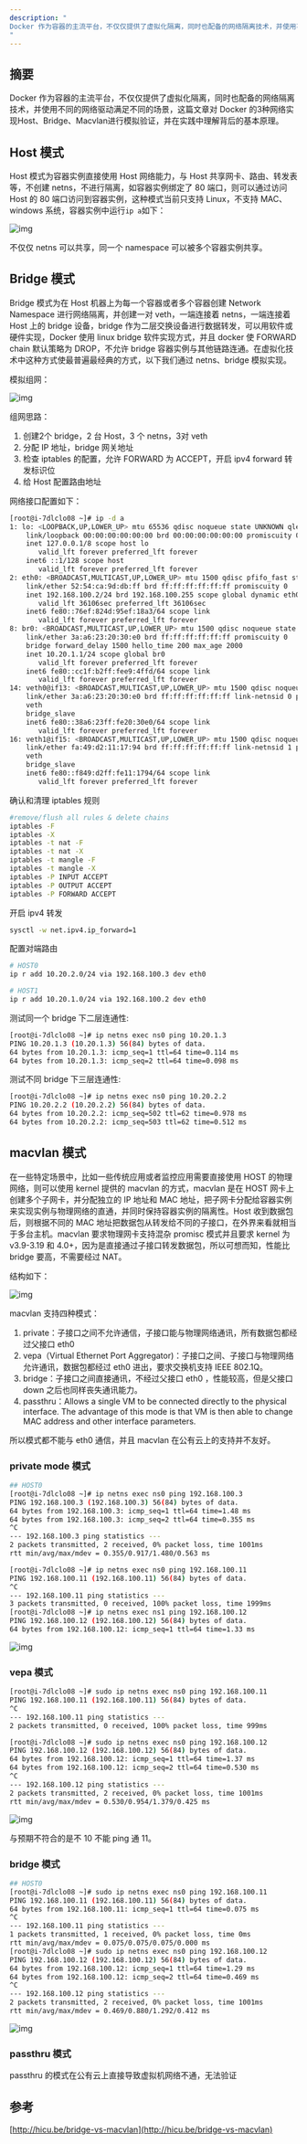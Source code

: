 ```yaml
---
description: "
Docker 作为容器的主流平台，不仅仅提供了虚拟化隔离，同时也配备的网络隔离技术，并使用不同的网络驱动满足不同的场景，这篇文章对 Docker 的3种网络实现Host、Bridge、Macvlan进行模拟验证，并在实践中理解背后的基本原理。
"
---
```


## 摘要

Docker 作为容器的主流平台，不仅仅提供了虚拟化隔离，同时也配备的网络隔离技术，并使用不同的网络驱动满足不同的场景，这篇文章对 Docker 的3种网络实现Host、Bridge、Macvlan进行模拟验证，并在实践中理解背后的基本原理。

## Host 模式
Host 模式为容器实例直接使用 Host 网络能力，与 Host 共享网卡、路由、转发表等，不创建 netns，不进行隔离，如容器实例绑定了 80 端口，则可以通过访问 Host 的 80 端口访问到容器实例，这种模式当前只支持 Linux，不支持 MAC、windows 系统，容器实例中运行`ip a`如下：

![img](http://yangjunsss.github.io/images/docker_host.png)

不仅仅 netns 可以共享，同一个 namespace 可以被多个容器实例共享。

## Bridge 模式
Bridge 模式为在 Host 机器上为每一个容器或者多个容器创建 Network Namespace 进行网络隔离，并创建一对 veth，一端连接着 netns，一端连接着 Host 上的 bridge 设备，bridge 作为二层交换设备进行数据转发，可以用软件或硬件实现，Docker 使用 linux bridge 软件实现方式，并且 docker 使 FORWARD chain 默认策略为 DROP，不允许 bridge 容器实例与其他链路连通。在虚拟化技术中这种方式使最普遍最经典的方式，以下我们通过 netns、bridge 模拟实现。

模拟组网：

![img](http://yangjunsss.github.io/images/docker_bridge.png)

组网思路：
1. 创建2个 bridge，2 台 Host，3 个 netns，3对 veth
2. 分配 IP 地址，bridge 网关地址
3. 检查 iptables 的配置，允许 FORWARD 为 ACCEPT，开启 ipv4 forward 转发标识位
4. 给 Host 配置路由地址

网络接口配置如下：

```sh
[root@i-7dlclo08 ~]# ip -d a
1: lo: <LOOPBACK,UP,LOWER_UP> mtu 65536 qdisc noqueue state UNKNOWN qlen 1
    link/loopback 00:00:00:00:00:00 brd 00:00:00:00:00:00 promiscuity 0
    inet 127.0.0.1/8 scope host lo
       valid_lft forever preferred_lft forever
    inet6 ::1/128 scope host
       valid_lft forever preferred_lft forever
2: eth0: <BROADCAST,MULTICAST,UP,LOWER_UP> mtu 1500 qdisc pfifo_fast state UP qlen 1000
    link/ether 52:54:ca:9d:db:ff brd ff:ff:ff:ff:ff:ff promiscuity 0
    inet 192.168.100.2/24 brd 192.168.100.255 scope global dynamic eth0
       valid_lft 36106sec preferred_lft 36106sec
    inet6 fe80::76ef:824d:95ef:18a3/64 scope link
       valid_lft forever preferred_lft forever
8: br0: <BROADCAST,MULTICAST,UP,LOWER_UP> mtu 1500 qdisc noqueue state UP qlen 1000
    link/ether 3a:a6:23:20:30:e0 brd ff:ff:ff:ff:ff:ff promiscuity 0
    bridge forward_delay 1500 hello_time 200 max_age 2000
    inet 10.20.1.1/24 scope global br0
       valid_lft forever preferred_lft forever
    inet6 fe80::cc1f:b2ff:fee9:4ffd/64 scope link
       valid_lft forever preferred_lft forever
14: veth0@if13: <BROADCAST,MULTICAST,UP,LOWER_UP> mtu 1500 qdisc noqueue master br0 state UP qlen 1000
    link/ether 3a:a6:23:20:30:e0 brd ff:ff:ff:ff:ff:ff link-netnsid 0 promiscuity 1
    veth
    bridge_slave
    inet6 fe80::38a6:23ff:fe20:30e0/64 scope link
       valid_lft forever preferred_lft forever
16: veth1@if15: <BROADCAST,MULTICAST,UP,LOWER_UP> mtu 1500 qdisc noqueue master br0 state UP qlen 1000
    link/ether fa:49:d2:11:17:94 brd ff:ff:ff:ff:ff:ff link-netnsid 1 promiscuity 1
    veth
    bridge_slave
    inet6 fe80::f849:d2ff:fe11:1794/64 scope link
       valid_lft forever preferred_lft forever
```

确认和清理 iptables 规则
```sh
#remove/flush all rules & delete chains
iptables -F
iptables -X
iptables -t nat -F
iptables -t nat -X
iptables -t mangle -F
iptables -t mangle -X
iptables -P INPUT ACCEPT
iptables -P OUTPUT ACCEPT
iptables -P FORWARD ACCEPT
```

开启 ipv4 转发
```sh
sysctl -w net.ipv4.ip_forward=1
```

配置对端路由
```sh
# HOST0
ip r add 10.20.2.0/24 via 192.168.100.3 dev eth0

# HOST1
ip r add 10.20.1.0/24 via 192.168.100.2 dev eth0
```

测试同一个 bridge 下二层连通性:

```sh
[root@i-7dlclo08 ~]# ip netns exec ns0 ping 10.20.1.3
PING 10.20.1.3 (10.20.1.3) 56(84) bytes of data.
64 bytes from 10.20.1.3: icmp_seq=1 ttl=64 time=0.114 ms
64 bytes from 10.20.1.3: icmp_seq=2 ttl=64 time=0.098 ms
```

测试不同 bridge 下三层连通性:
```sh
[root@i-7dlclo08 ~]# ip netns exec ns0 ping 10.20.2.2
PING 10.20.2.2 (10.20.2.2) 56(84) bytes of data.
64 bytes from 10.20.2.2: icmp_seq=502 ttl=62 time=0.978 ms
64 bytes from 10.20.2.2: icmp_seq=503 ttl=62 time=0.512 ms
```

## macvlan 模式
在一些特定场景中，比如一些传统应用或者监控应用需要直接使用 HOST 的物理网络，则可以使用 kernel 提供的 macvlan 的方式，macvlan 是在 HOST 网卡上创建多个子网卡，并分配独立的 IP 地址和 MAC 地址，把子网卡分配给容器实例来实现实例与物理网络的直通，并同时保持容器实例的隔离性。Host 收到数据包后，则根据不同的 MAC 地址把数据包从转发给不同的子接口，在外界来看就相当于多台主机。macvlan 要求物理网卡支持混杂 promisc 模式并且要求 kernel 为 v3.9-3.19 和 4.0+，因为是直接通过子接口转发数据包，所以可想而知，性能比 bridge 要高，不需要经过 NAT。

结构如下：

![img](http://yangjunsss.github.io/images/macvlan/docker_macvlan.png)

macvlan 支持四种模式：
1. private：子接口之间不允许通信，子接口能与物理网络通讯，所有数据包都经过父接口 eth0
2. vepa（Virtual Ethernet Port Aggregator)：子接口之间、子接口与物理网络允许通讯，数据包都经过 eth0 进出，要求交换机支持 IEEE 802.1Q。
3. bridge：子接口之间直接通讯，不经过父接口 eth0 ，性能较高，但是父接口 down 之后也同样丧失通讯能力。
4. passthru：Allows a single VM to be connected directly to the physical interface. The advantage of this mode is that VM is then able to change MAC address and other interface parameters.

所以模式都不能与 eth0 通信，并且 macvlan 在公有云上的支持并不友好。

### private mode 模式

```sh
## HOST0
[root@i-7dlclo08 ~]# ip netns exec ns0 ping 192.168.100.3
PING 192.168.100.3 (192.168.100.3) 56(84) bytes of data.
64 bytes from 192.168.100.3: icmp_seq=1 ttl=64 time=1.48 ms
64 bytes from 192.168.100.3: icmp_seq=2 ttl=64 time=0.355 ms
^C
--- 192.168.100.3 ping statistics ---
2 packets transmitted, 2 received, 0% packet loss, time 1001ms
rtt min/avg/max/mdev = 0.355/0.917/1.480/0.563 ms

[root@i-7dlclo08 ~]# ip netns exec ns0 ping 192.168.100.11
PING 192.168.100.11 (192.168.100.11) 56(84) bytes of data.
^C
--- 192.168.100.11 ping statistics ---
3 packets transmitted, 0 received, 100% packet loss, time 1999ms
[root@i-7dlclo08 ~]# ip netns exec ns1 ping 192.168.100.12
PING 192.168.100.12 (192.168.100.12) 56(84) bytes of data.
64 bytes from 192.168.100.12: icmp_seq=1 ttl=64 time=1.33 ms
```
![img](http://yangjunsss.github.io/images/macvlan/macvlan_private.png)

### vepa 模式

```sh
[root@i-7dlclo08 ~]# sudo ip netns exec ns0 ping 192.168.100.11
PING 192.168.100.11 (192.168.100.11) 56(84) bytes of data.
^C
--- 192.168.100.11 ping statistics ---
2 packets transmitted, 0 received, 100% packet loss, time 999ms

[root@i-7dlclo08 ~]# sudo ip netns exec ns0 ping 192.168.100.12
PING 192.168.100.12 (192.168.100.12) 56(84) bytes of data.
64 bytes from 192.168.100.12: icmp_seq=1 ttl=64 time=1.37 ms
64 bytes from 192.168.100.12: icmp_seq=2 ttl=64 time=0.530 ms
^C
--- 192.168.100.12 ping statistics ---
2 packets transmitted, 2 received, 0% packet loss, time 1001ms
rtt min/avg/max/mdev = 0.530/0.954/1.379/0.425 ms
```

![img](http://yangjunsss.github.io/images/macvlan/macvlan_vepa.png)

与预期不符合的是不 10 不能 ping 通 11。

### bridge 模式

```sh
## HOST0
[root@i-7dlclo08 ~]# sudo ip netns exec ns0 ping 192.168.100.11
PING 192.168.100.11 (192.168.100.11) 56(84) bytes of data.
64 bytes from 192.168.100.11: icmp_seq=1 ttl=64 time=0.075 ms
^C
--- 192.168.100.11 ping statistics ---
1 packets transmitted, 1 received, 0% packet loss, time 0ms
rtt min/avg/max/mdev = 0.075/0.075/0.075/0.000 ms
[root@i-7dlclo08 ~]# sudo ip netns exec ns0 ping 192.168.100.12
PING 192.168.100.12 (192.168.100.12) 56(84) bytes of data.
64 bytes from 192.168.100.12: icmp_seq=1 ttl=64 time=1.29 ms
64 bytes from 192.168.100.12: icmp_seq=2 ttl=64 time=0.469 ms
^C
--- 192.168.100.12 ping statistics ---
2 packets transmitted, 2 received, 0% packet loss, time 1001ms
rtt min/avg/max/mdev = 0.469/0.880/1.292/0.412 ms
```

![img](http://yangjunsss.github.io/images/macvlan/macvlan_bridge.png)

### passthru 模式

passthru 的模式在公有云上直接导致虚拟机网络不通，无法验证


## 参考

[http://hicu.be/bridge-vs-macvlan](http://hicu.be/bridge-vs-macvlan)
